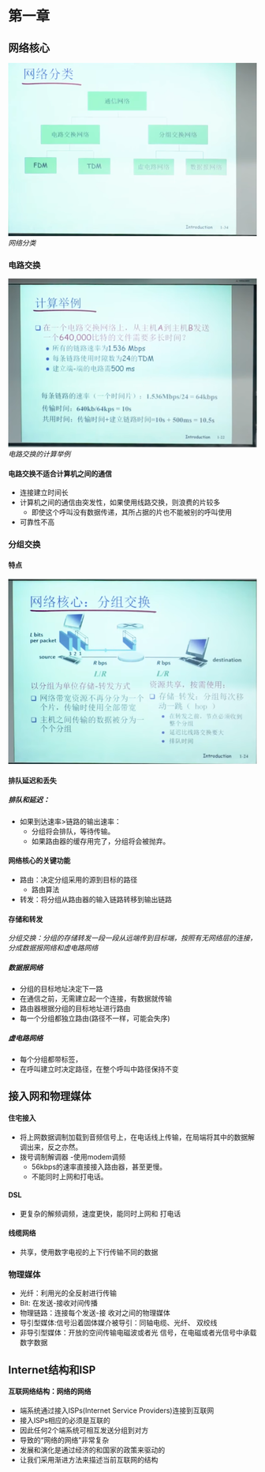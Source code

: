 # 第一章
## 网络核心

![](/pics/2024-04-01-11-01-06.png)
_网络分类_

### 电路交换

![](/pics/2024-04-01-09-42-47.png)
_电路交换的计算举例_

#### 电路交换不适合计算机之间的通信
- 连接建立时间长
- 计算机之间的通信由突发性，如果使用线路交换，则浪费的片较多
    - 即使这个呼叫没有数据传递，其所占据的片也不能被别的呼叫使用
- 可靠性不高

### 分组交换

#### 特点

![](/pics/2024-04-01-10-06-16.png)


#### 排队延迟和丢失

##### 排队和延迟：

- 如果到达速率>链路的输出速率：
  - 分组将会排队，等待传输。
  - 如果路由器的缓存用完了，分组将会被抛弃。

#### 网络核心的关键功能
- 路由：决定分组采用的源到目标的路径
  - 路由算法
- 转发：将分组从路由器的输入链路转移到输出链路


#### 存储和转发 
_分组交换：分组的存储转发一段一段从远端传到目标端，按照有无网络层的连接，分成数据报网络和虚电路网络_

##### 数据报网络
- 分组的目标地址决定下一路
- 在通信之前，无需建立起一个连接，有数据就传输
- 路由器根据分组的目标地址进行路由
- 每一个分组都独立路由(路径不一样，可能会失序)

##### 虚电路网络
- 每个分组都带标签，
- 在呼叫建立时决定路径，在整个呼叫中路径保持不变

## 接入网和物理媒体

#### 住宅接入 
- 将上网数据调制加载到音频信号上，在电话线上传输，在局端将其中的数据解调出来，反之亦然。
- 拨号调制解调器
  -使用modem调频
  - 56kbps的速率直接接入路由器，甚至更慢。
  - 不能同时上网和打电话。
#### DSL
- 更复杂的解频调频，速度更快，能同时上网和
打电话
#### 线缆网络
- 共享，使用数字电视的上下行传输不同的数据
### 物理媒体 
- 光纤：利用光的全反射进行传输
- Bit: 在发送-接收对间传播
- 物理链路：连接每个发送-接
收对之间的物理媒体
- 导引型媒体:信号沿着固体媒介被导引：同轴电缆、光纤、 双绞线
- 非导引型媒体：开放的空间传输电磁波或者光
信号，在电磁或者光信号中承载数字数据
## Internet结构和ISP
#### 互联网络结构：网络的网络
- 端系统通过接入ISPs(Internet Service Providers)连接到互联网
- 接入ISPs相应的必须是互联的
- 因此任何2个端系统可相互发送分组到对方
-  导致的“网络的网络”非常复杂
  - 发展和演化是通过经济的和国家的政策来驱动的
-  让我们采用渐进方法来描述当前互联网的结构
